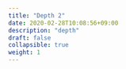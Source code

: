 ```yaml
---
title: "Depth 2"
date: 2020-02-28T10:08:56+09:00
description: "depth"
draft: false
collapsible: true
weight: 1
---
```

